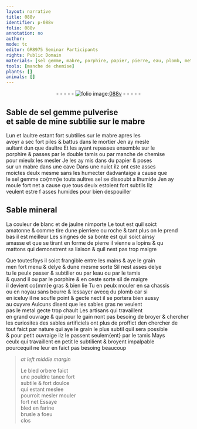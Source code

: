 ```yaml
---
layout: narrative
title: 088v
identifier: p-088v
folio: 088v
annotation: no
author:
mode: tc
editor: GR8975 Seminar Participants
rights: Public Domain
materials: [sel gemme, mabre, porphire, papier, pierre, eau, plomb, metal, bled orbere, bled, farine]
tools: [manche de chemise]
plants: []
animals: []
---
```


<div class="folio" align="center">- - - - - <a href="http://gallica.bnf.fr/ark:/12148/btv1b10500001g/f182.image" target="_blank"><img src="https://cu-mkp.github.io/2017-workshop-edition/assets/photo-icon.png" alt="folio image: " style="display:inline-block; margin-bottom:-3px;"/>088v</a> - - - - - </div>  
  

## Sable de <span class="m">sel gemme</span> pulverise<br/> et sable de mine subtilie sur le <span class="m">mabre</span>

 
Lun et laultre estant fort subtilies sur le <span class="m">mabre</span> apres les<br/> avoyr a sec fort piles & battus dans le mortier Jen ay mesle<br/> aultant dun que daultre Et les ayant repasses ensemble sur le<br/> <span class="m">porphire</span> & passes par le double tamis ou par <span class="tl">manche de chemise</span><br/> pour mieulx les mesler Je les ay mis dans du <span class="m">papier</span> & poses<br/> sur un <span class="m">mabre</span> dans une cave Dans une nuict ilz ont este asses<br/> moictes deulx mesme sans les humecter dadvantaige a cause que<br/> le <span class="m">sel gemme</span> co{mm}e touts aultres sel se dissoubt a lhumide Jen ay<br/> moule fort net a cause que tous deulx estoient fort subtils Ilz<br/> veulent estre <span class="del">f</span> asses humides pour bien despouiller
 
 
  

## Sable mineral

 
La couleur de blanc et de jaulne nimporte Le tout est quil soict<br/> amatonne & comme tire dune pierriere ou roche & tant plus on le prend<br/> bas il est meilleur Les singnes de sa bonte est quil soict ainsy<br/> amasse et que se tirant en forme de <span class="m">pierre</span> il vienne a lopins & <span class="del">qu</span><br/> mattons qui demonstrent sa liaison & quil nest pas trop maigre
 
Que toutesfoys il soict frangible entre les mains & aye le grain<br/> <span class="del">men</span> fort menu & delye & dune mesme sorte Sil nest asses delye<br/> tu le peulx passer & subtilier ou par l<span class="m">eau</span> ou par le tamis<br/> <span class="del">& quand il</span> ou par le <span class="m">porphire</span> & en ceste sorte <span class="del">sil</span> de maigre<br/> il devient co{mm}e gras & bien lie Tu en peulx mouler en <span class="del">sa</span> chassis<br/> ou en noyau sans bourre & lessayer avecq du <span class="m">plomb</span> car si<br/> en iceluy il ne soufle point & gecte nect il se portera bien aussy<br/> au cuyvre Aulcuns disent que les sables gras ne veulent<br/> pas le <span class="m">metal</span> gecte trop chault Les <span class="pro">artisans</span> qui travaillent<br/> en grand ouvrage & qui pour le gain nont pas besoing de broyer & chercher<br/> les curiosites des sables artificiels ont plus de proffict den chercher de<br/> tout faict par nature qui aye le grain le plus subtil quil sera possible<br/> & pour petit ouvraige ilz le passent seulem{ent} par le tamis Mays<br/> ceulx qui travaillent en petit le subtilient & broyent impalpable<br/> pourcequil ne leur en faict pas besoing beaucoup
 
> *at left middle margin*
> 
> 
>   Le <span class="m">bled orbere</span> faict<br/> une pouldre tanee fort<br/> subtile & fort doulce<br/> qui estant meslee<br/> pourroit <span class="del">mesler</span> mouler<br/> fort net Essaye<br/> <span class="m">bled</span> en <span class="m">farine</span><br/> brusle a foeu<br/> clos
 
